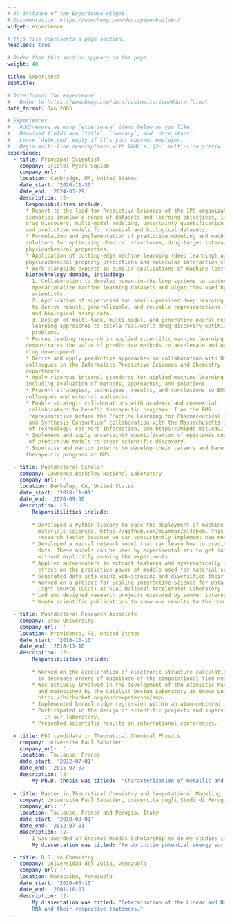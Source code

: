 ```yaml
---
# An instance of the Experience widget.
# Documentation: https://wowchemy.com/docs/page-builder/
widget: experience

# This file represents a page section.
headless: true

# Order that this section appears on the page.
weight: 40

title: Experience
subtitle:

# Date format for experience
#   Refer to https://wowchemy.com/docs/customization/#date-format
date_format: Jan 2006

# Experiences.
#   Add/remove as many `experience` items below as you like.
#   Required fields are `title`, `company`, and `date_start`.
#   Leave `date_end` empty if it's your current employer.
#   Begin multi-line descriptions with YAML's `|2-` multi-line prefix.
experience:
  - title: Principal Scientist
    company: Bristol-Myers-Squibb
    company_url: ''
    location: Cambridge, MA, United States
    date_start: '2020-11-30'
    date_end: '2024-03-29'
    description: |2-
      Responsibilities include:
      * Report to the lead for Predictive Sciences of the IPS organization;
      scenarios involve a range of datasets and learning objectives, including
      drug discovery, multi-modal modeling, uncertainty quantification,
      and predictive models for chemical and biological datasets.
      * Formulation and implementation of predictive modeling and machine learning
      solutions for optimizing chemical structures, drug-target interactions, and
      physicochemical properties.
      * Application of cutting-edge machine learning (deep learning) approaches to
      physicochemical property predictions and molecular interaction challenges.
      * Work alongside experts in similar applications of machine learning in the
      biotechnology domain, including:
        1. Collaboration to develop human-in-the-loop systems to capture and
        operationalize machine learning datasets and algorithms used by BMS
        scientists.
        2. Application of supervised and semi-supervised deep learning methods
        to derive robust, generalizable, and reusable representations for chemical
        and biological assay data.
        3. Design of multi-task, multi-modal, and generative neural network
        learning approaches to tackle real-world drug discovery optimization
        problems.
      * Pursue leading research in applied scientific machine learning that
      demonstrates the value of predictive methods to accelerate and optimize
      drug development.
      * Derive and apply predictive approaches in collaboration with BMS
      colleagues in the Informatics Predictive Sciences and Chemistry
      departments.
      * Apply rigorous internal standards for applied machine learning practice,
      including evaluation of methods, approaches, and solutions.
      * Present strategies, techniques, results, and conclusions to BMS
      colleagues and external audiences.
      * Enable strategic collaborations with academic and commercial
       collaborators to benefit therapeutic programs. I am the BMS
       representative before the “Machine Learning for Pharmaceutical Discovery
       and Synthesis Consortium” collaboration with the Massachusetts Institute
       of Technology. For more information, see https://mlpds.mit.edu/.
      * Implement and apply uncertainty quantification of epistemic uncertainty
       of predictive models to steer scientific discovery.
      * Supervise and mentor interns to develop their careers and benefit
      therapeutic programs at BMS.

  - title: Postdoctoral Scholar
    company: Lawrence Berkeley National Laboratory
    company_url: ''
    location: Berkeley, CA, United States
    date_start: '2018-11-01'
    date_end: '2020-09-30'
    description: |2-
        Responsibilities include:
        
        * Developed a Python library to ease the deployment of machine learning models for chemistry and
          materials sciences. https://github.com/muammar/ml4chem. This package is helping us advance our
          research faster because we can consistently implement new methods.
        * Developed a neural network model that can learn how to predict retention times from chromatography
          data. These models can be used by experimentalists to get insights about the substances they study
          without explicitly running the experiments.
        * Applied autoencoders to extract features and systematically studied their topology to understand their
          effect on the predictive power of models used for material sciences.
        * Generated data sets using web-scraping and diversified their variance with active learning techniques.
        * Worked on a project for Scaling Interactive Science for Data-Intensive Discovery for the Linac Coherent
          Light Source (LCLS) at SLAC National Accelerator Laboratory.
        * Led and designed research projects executed by summer interns.
        * Wrote scientific publications to show our results to the community.

  - title: Postdoctoral Research Associate
    company: Brow University
    company_url: ''
    location: Providence, RI, United States
    date_start: '2016-10-10'
    date_end: '2018-11-10'
    description: |2-
        Responsibilities include:
        
        * Worked on the acceleration of electronic structure calculations using machine learning models 
          to decrease orders of magnitude of the computational time needed by the simulations.
        * Was actively involved in the development of the Atomistic Machine-learning Package (Amp) created
          and maintained by the Catalyst Design Laboratory at Brown University 
          https://bitbucket.org/andrewpeterson/amp.
        * Implemented kernel ridge regression within an atom-centered mode in their machine-learning package.
        * Participated in the design of scientific projects and supervision of students during their research
            in our laboratory.
        * Presented scientific results in international conferences.

  - title: PhD candidate in Theoretical Chemical Physics
    company: Université Paul Sabatier
    company_url: ''
    location: Toulouse, France
    date_start: '2012-07-01'
    date_end: '2015-07-07'
    description: |2-
        My Ph.D. thesis was titled:  "Characterization of metallic and insulating properties of low-dimensional systems."
    
  - title: Master in Theoretical Chemistry and Computational Modeling
    company: Université Paul Sabatier, Università degli Studi di Perugia
    company_url: ''
    location: Toulouse, France and Perugia, Italy
    date_start: '2010-09-01'
    date_end: '2012-07-01'
    description: |2-
        I was awarded an Erasmus Mundus Scholarship to do my studies in different European universities. 
        My dissertation was titled: "An ab initio potential energy surface for quantum reactive scattering calculations."

  - title: B.S. in Chemistry
    company: Universidad del Zulia, Venezuela
    company_url: ''
    location: Maracaibo, Venezuela
    date_start: '2010-05-10'
    date_end: '2001-10-01'
    description: |2-
        My dissertation was titled: "Determination of the Linear and Nonlinear Optical Properties of the Nitrogenous Bases of DNA, 
        RNA and their respective tautomers."
---
```

